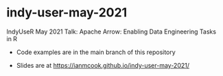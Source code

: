# indy-user-may-2021
IndyUseR May 2021 Talk: Apache Arrow: Enabling Data Engineering Tasks in R

- Code examples are in the main branch of this repository

- Slides are at https://ianmcook.github.io/indy-user-may-2021/
